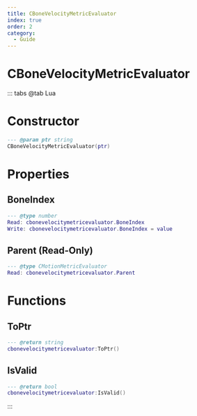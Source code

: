 ```yaml
---
title: CBoneVelocityMetricEvaluator
index: true
order: 2
category:
  - Guide
---
```


# CBoneVelocityMetricEvaluator

::: tabs
@tab Lua
# Constructor
```lua
--- @param ptr string
CBoneVelocityMetricEvaluator(ptr)
```
# Properties
## BoneIndex 
```lua
--- @type number
Read: cbonevelocitymetricevaluator.BoneIndex
Write: cbonevelocitymetricevaluator.BoneIndex = value
```
## Parent (Read-Only)
```lua
--- @type CMotionMetricEvaluator
Read: cbonevelocitymetricevaluator.Parent
```
# Functions
## ToPtr
```lua
--- @return string
cbonevelocitymetricevaluator:ToPtr()
```
## IsValid
```lua
--- @return bool
cbonevelocitymetricevaluator:IsValid()
```

:::